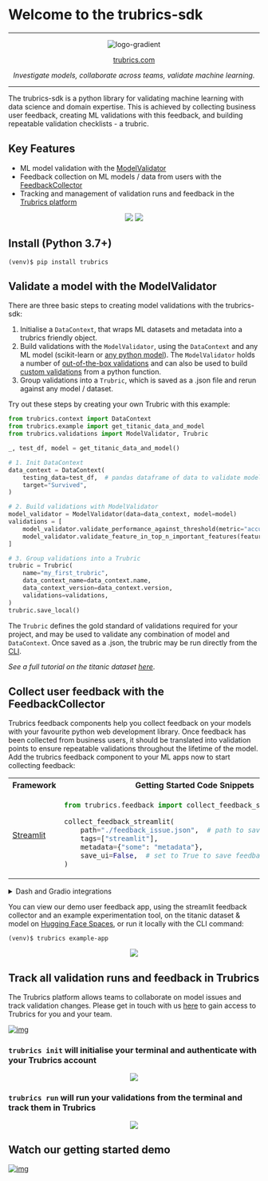 # Welcome to the trubrics-sdk

---

<center>

![logo-gradient](./assets/logo-gradient.png)

[trubrics.com](https://www.trubrics.com/home)

_Investigate models, collaborate across teams, validate machine learning._

</center>

---

The trubrics-sdk is a python library for validating machine learning with data science and domain expertise. This is achieved by collecting business user feedback, creating ML validations with this feedback, and building repeatable validation checklists - a trubric.

## Key Features

- ML model validation with the [ModelValidator](#validate-a-model-with-the-modelvalidator)
- Feedback collection on ML models / data from users with the [FeedbackCollector](#collect-user-feedback-with-the-feedbackcollector)
- Tracking and management of validation runs and feedback in the [Trubrics platform](#track-all-validation-runs-and-feedback-in-trubrics)

<center>

![](./assets/trubrics-explain-dark.png#gh-dark-mode-only)
![](./assets/trubrics-explain-light.png#gh-light-mode-only)

</center>

## Install (Python 3.7+)

```console
(venv)$ pip install trubrics
```

## Validate a model with the ModelValidator

There are three basic steps to creating model validations with the trubrics-sdk:

1. Initialise a `DataContext`, that wraps ML datasets and metadata into a trubrics friendly object.
2. Build validations with the `ModelValidator`, using the `DataContext` and any ML model (scikit-learn or [any python model](https://trubrics.github.io/trubrics-sdk/models/)). The `ModelValidator` holds a number of [out-of-the-box validations](https://trubrics.github.io/trubrics-sdk/validations/) and can also be used to build [custom validations](https://trubrics.github.io/trubrics-sdk/custom_validations/) from a python function.
3. Group validations into a `Trubric`, which is  saved as a .json file and rerun against any model / dataset.

Try out these steps by creating your own Trubric with this example:

```py
from trubrics.context import DataContext
from trubrics.example import get_titanic_data_and_model
from trubrics.validations import ModelValidator, Trubric

_, test_df, model = get_titanic_data_and_model()

# 1. Init DataContext
data_context = DataContext(
    testing_data=test_df,  # pandas dataframe of data to validate model on
    target="Survived",
)

# 2. Build validations with ModelValidator
model_validator = ModelValidator(data=data_context, model=model)
validations = [
    model_validator.validate_performance_against_threshold(metric="accuracy", threshold=0.7),
    model_validator.validate_feature_in_top_n_important_features(feature="Age", top_n_features=3),
]

# 3. Group validations into a Trubric
trubric = Trubric(
    name="my_first_trubric",
    data_context_name=data_context.name,
    data_context_version=data_context.version,
    validations=validations,
)
trubric.save_local()
```

The `Trubric` defines the gold standard of validations required for your project, and may be used to validate any combination of model and `DataContext`. Once saved as a .json, the trubric may be run directly from the [CLI](https://trubrics.github.io/trubrics-sdk/run_trubrics/).

_See a full tutorial on the titanic dataset [here](https://trubrics.github.io/trubrics-sdk/notebooks/titanic-full-demo.html)_.

## Collect user feedback with the FeedbackCollector

Trubrics feedback components help you collect feedback on your models with your favourite python web development library. Once feedback has been collected from business users, it should be translated into validation points to ensure repeatable validations  throughout the lifetime of the model. Add the trubrics feedback component to your ML apps now to start collecting feedback:

<table>
<tr>
<th> Framework </th>
<th style="text-align:center"> Getting Started Code Snippets </th>
</tr>
<tr>
<td>

[Streamlit](https://streamlit.io/)

</td>
<td>

```py
from trubrics.feedback import collect_feedback_streamlit

collect_feedback_streamlit(
    path="./feedback_issue.json",  # path to save feedback .json
    tags=["streamlit"],
    metadata={"some": "metadata"},
    save_ui=False,  # set to True to save feedback to Trubrics
)
```

</td>
</tr>
</table>

<details>
  <summary>Dash and Gradio integrations</summary>

<table>
<tr>
<th> Framework </th>
<th style="text-align:center"> Getting Started Code Snippets </th>
</tr>
<tr>
<td>

[Dash](https://dash.plotly.com/)

</td>

<td>

```py
from dash import Dash, html

from trubrics.feedback import collect_feedback_dash

app = Dash(__name__)

app.layout = html.Div(
    [
        collect_feedback_dash()
    ]
)

if __name__ == "__main__":
    app.run_server(debug=True)
```

</td>
</tr>
<tr>
<td>

[Gradio](https://gradio.app/)

</td>
<td>

```py
import gradio as gr

from trubrics.feedback import collect_feedback_gradio

with gr.Blocks() as demo:
    collect_feedback_gradio()

demo.launch()
```

</td>
</tr>
</table>
</details>

You can view our demo user feedback app, using the streamlit feedback collector and an example experimentation tool, on the titanic dataset & model on [Hugging Face Spaces](https://huggingface.co/spaces/trubrics/trubrics-titanic-demo), or run it locally with the CLI command:

```console
(venv)$ trubrics example-app
```

<p align="center"><img src="./assets/titanic-feedback-example.png"/></p>

## Track all validation runs and feedback in Trubrics

The Trubrics platform allows teams to collaborate on model issues and track validation changes. Please get in touch with us [here](https://trubrics.com/demo/) to gain access to Trubrics for you and your team.

[![img](assets/trubrics-login.png)](https://trubrics.com/demo/)

### `trubrics init` will initialise your terminal and authenticate with your Trubrics account

<p align="center"><img src="./assets/trubrics-init.gif"/></p>

### `trubrics run` will run your validations from the terminal and track them in Trubrics

<p align="center"><img src="./assets/trubrics-run.gif"/></p>

## Watch our getting started demo

[![img](assets/yt-gs.png)](https://www.youtube.com/watch?v=gMK2ut_I4a0)

